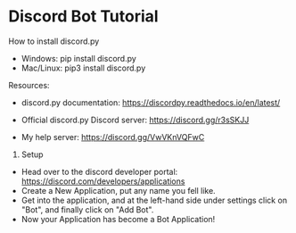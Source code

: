 # Discord Bot Tutorial

How to install discord.py
- Windows: pip install discord.py
- Mac/Linux: pip3 install discord.py

Resources: 

- discord.py documentation: https://discordpy.readthedocs.io/en/latest/

- Official discord.py Discord server: https://discord.gg/r3sSKJJ

- My help server: https://discord.gg/VwVKnVQFwC

1. Setup
- Head over to the discord developer portal: https://discord.com/developers/applications
- Create a New Application, put any name you fell like.
- Get into the application, and at the left-hand side under settings click on "Bot", and finally click on "Add Bot".
- Now your Application has become a Bot Application!